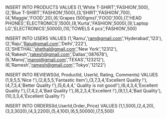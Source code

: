 INSERT INTO PRODUCTS VALUES (1,'White T-SHIRT','FASHION',500),(2,'Blue T-SHIRT','FASHION',1500),(3,'SHIRT','FASHION',700),(4,'Maggie','FOOD',20),(6,'Grapes (500gms)','FOOD',100),(7,'HEAD PHONES','ELECTRONICS',1500),(8,'Kurta','FASHION',5000),(9,'Laptop LG','ELECTRONICS',50000),(10,'TOWELS 4 pcs','FASHION',500)

INSERT INTO USERS VALUES (1,'Ramu','ram@gmail.com','Hyderabad','123'),(2,'Raju','Raju@gmail.com','Delhi','222'),(3,'SHETHAL','shethal@gmail.com','New York','12312'),(4,'Rakesh','rakesh@gmail.com','Dallas','087678'),(5,'Manoj','manoj@gmail.com','TEXAS','123212'),(6,'Ramesh','ramesh@gmail.com','Tokyo','12122')

INSERT INTO REVIEWS(Id, ProductId, UserId, Rating, Comments) VALUES (1,9,5,5,'Nice !'),(2,8,5,5,'Fantastic Item'),(3,7,3,4,'Excellent Quality !'),(4,7,3,4,'Better Quality !'),(5,6,4,4,' Quality is not good!'),(6,4,3,4,'Excellent Quality !'),(7,4,2,4,'Bad Quality !'),(8,2,3,4,'Excellent !'),(9,1,1,4,'Bad Quality'),(10,3,3,4,'Excellent Quality !')

INSERT INTO ORDERS(Id,UserId,Order_Price) VALUES (1,1,500),(2,4,20),(3,3,3020),(4,3,2200),(5,4,100),(6,5,50000),(7,5,500)
